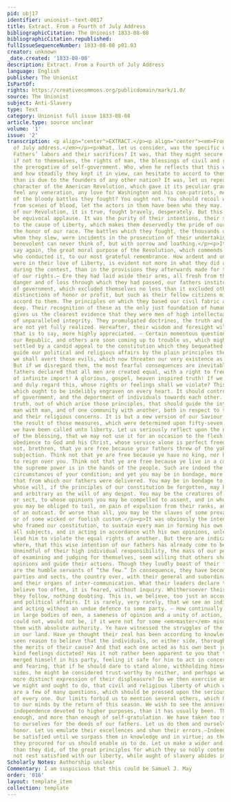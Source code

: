 ```yaml
---
pid: obj17
identifier: unionist--text-0017
title: Extract. From a Fourth of July Address
bibliographicCitation: The Unionist 1833-08-08
bibliographicCitation.republished: 
fullIssueSequenceNumber: 1833-08-08 p01.03
creator: unknown
_date.created: '1833-08-08'
description: Extract. From a Fourth of July Address
language: English
publisher: The Unionist
IsPartOf: 
rights: https://creativecommons.org/publicdomain/mark/1.0/
source: The Unionist
subject: Anti-Slavery
type: Text
category: Unionist full issue 1833-08-08
article.type: source unclear
volume: '1'
issue: '2'
transcription: <p align="center">EXTRACT.</p><p align="center"><em>From a </em>4<em><sup>th</sup></em><em>
  of July address.</em></p><p>What, let us consider, was the specific object of our
  Fathers’ labors and their sacrifices? It was, that they might secure to their posterity,
  if not to themselves, the rights of man, the blessings of civil and religious liberty,
  the prerogative of self-government. Who, when he reflects that this was their object,
  and how steadily they kept it in view, can hesitate to accord to them a higher praise,
  than is due to the founders of any other nation? It was, let us repeat, the moral
  character of the American Revolution, which gave it its peculiar grandeur. Do you
  feel any veneration, any love for Washington and his com-patriots, merely on account
  of the bloody battles they fought? You ought not. You should recoil with horror
  from scenes of blood, let the actors in them have been who they may. The heroes
  of our Revolution, it is true, fought bravely, desperately. But this alone would
  be equivocal applause. It was the purity of their intentions, their self-devotion
  to the cause of Liberty, which makes them deservedly the pride of our country, and
  the honor of our race. The battles which they fought, the thousands of fellow-beings
  whom they slew, were incidents in the prosecution of their undertaking, which the
  benevolent can never think of, but with sorrow and loathing.</p><p>It is then, we
  say again, the great moral purpose of the Revolution, which commends it, and those
  who conducted it, to our most grateful remembrance. How ardent and unfeigned they
  were in their love of Liberty, is evident not more in what they did and suffered
  during the contest, than in the provisions they afterwards made for the protection
  of our rights.— Ere they had laid aside their arms, all fresh from the scenes of
  danger and of loss through which they had passed, our fathers instituted a form
  of government, which excluded themselves no less than it excluded others from all
  distinctions of honor or profit, but such as their fellow citizens might freely
  accord to them. The principles on which they based our civil fabric are broad and
  deep. Their recognition of these as the only just foundation of human governments,
  gives us the clearest evidence that they were men of high intellectual power, and
  of unparalleled integrity. They promulgated doctrines, the truth and value of which
  are not yet fully realized. Hereafter, their wisdom and foresight will be more justly,
  that is to say, more highly appreciated. — Certain momentous questions are now agitating
  our Republic, and others are soon coming up to trouble us, which might at once be
  settled by a candid appeal to the constitution which they bequeathed us. —If we
  guide our political and religious affairs by the plain principles therein propounded,
  we shall avert those evils, which now threaten our very existence as a united people.
  But if we disregard them, the most fearful consequences are inevitable.</p><p>Our
  fathers declared that all men are created equal, with a right to freedom — A declaration
  of infinite import! A glorious, gospel, heaven inspired truth! If we deeply feel
  and duly regard this, whose rights or feelings shall we violate? This is a truth
  which ought to be indelibly engraven on every heart. It should control all the measures
  of government, and the deportment of individuals towards each other. It is <em>the</em>
  truth, out of which arise those principles, that should guide the intercourse of
  man with man, and of one community with another, both in respect to their civil
  and their religious concerns. It is but a new version of our Saviour’s golden rule.</p><p>By
  the result of those measures, which were determined upon fifty-seven years ago,
  we have been called unto liberty. Let us seriously reflect upon the nature and extent
  of the blessing, that we may not use it for an occasion to the flesh, but in willing
  obedience to God and his Christ, whose service alone is perfect freedom.</p><p>Think
  not, brethren, that ye are free because your fathers threw of the yoke of colonial
  subjection. Think not that ye are free because ye have no king, nor hereditary nobility
  to reign over you. Think not that ye are free because ye live in a country where
  the supreme power is in the hands of the people. Such are indeed the highly favorable
  circumstances of your condition; and yet you may be in bondage, more abject than
  that from which our fathers were delivered. You may be in bondage to the majority,
  whose will, if the principles of our constitution be forgotten, may become as absolute
  and arbitrary as the will of any despot. You may be the creatures of your own party
  or sect, to whose opinions you may be compelled to assent, and in whose projects
  you may be obliged to toil, on pain of expulsion from their ranks, and the odium
  of an outcast. Or worse than all, you may be the slaves of some prevailing vice,
  or of some wicked or foolish custom.</p><p>It was obviously the intention of those
  who framed our constitution, to sustain every man in forming his own opinions on
  all subjects, and in acting in accordance with his own opinions, unless they would
  lead him to violate the equal rights of another. But there are indications every
  where, that this wise intention of our fathers has already come to be often disregarded.
  Unmindful of their high individual responsibility, the mass of our people, instead
  of examining and judging for themselves, seem willing that others should shape their
  opinions and guide their actions. Though they loudly boast of their freedom, they
  are the humble servants of “the few.” In consequence, they have become arrayed in
  parties and sects, the country over, with their general and subordinate leaders,
  and their organs of inter-communication. What their leaders declare to them, they
  believe too often, it is feared, without inquiry. Whithersoever their leaders go,
  they follow, nothing doubting. This is, we believe, too just an account of our religious
  and political affairs. It is rarely, very rarely, that we see an individual thinking
  and acting without an undue defence to some party. — How continually do we perceive
  in large bodies of men, a sameness of opinion and a unity of action, which there
  could not, would not be, if it were not for some <em>master</em> minds controlling
  them with absolute authority. Ye have witnessed the struggles of the rival factions
  in our land. Have ye thought their zeal has been according to knowledge? Have ye
  seen reason to believe that the individuals, on either side, thoroughly understood
  the merits of their cause? And that each one acted as his own best judgment and
  kind feelings dictated? Has it not rather been apparent to you that the individual
  merged himself in his party, feeling it safe for him to act in concert with numbers;
  and fearing, that if he should dare to stand alone, withholding himself from both
  sides, he might be considered trust-worthy by neither, and perhaps would incur some
  more distinct expression of their displeasure? Do we then exercise and enjoy, as
  we might and ought to do, that civil and religious liberty of which we are so boastful?</p><p>These
  are a few of many questions, which should be pressed upon the serious consideration
  of every one. Our limits forbid us to mention several others, which have been suggested
  to our minds by the return of this season. We wish to see the anniversary of our
  independence devoted to higher purposes, than it has usually been. There has been
  enough, and more than enough of self-gratulation. We have taken too much credit
  to ourselves for the deeds of our fathers. Let us do them and ourselves a higher
  honor. Let us emulate their excellences and shun their errors.—Indeed let us not
  be satisfied until we surpass them in knowledge and in virtue; as the superior advantages
  they procured for us should enable us to do. Let us make a wider and a higher application,
  than they did, of the great principles for which they so nobly contended. Let us
  not rest satisfied with our liberty, while aught of slavery abides in our land.</p>
Scholarly Notes: Authorship unclear
Commentary: I am suspicious that this could be Samuel J. May
order: '016'
layout: template_item
collection: template
---
```


